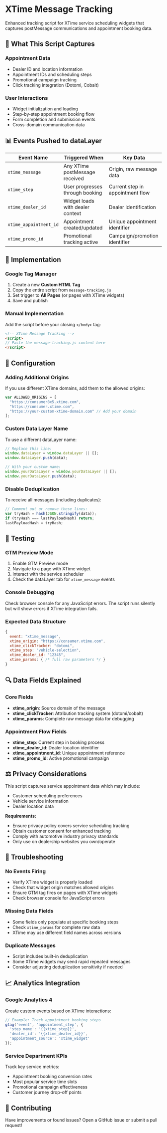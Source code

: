 # XTime Message Tracking

Enhanced tracking script for XTime service scheduling widgets that captures postMessage communications and appointment booking data.

## 🎯 What This Script Captures

### Appointment Data
- Dealer ID and location information
- Appointment IDs and scheduling steps
- Promotional campaign tracking
- Click tracking integration (Dotomi, Cobalt)

### User Interactions
- Widget initialization and loading
- Step-by-step appointment booking flow
- Form completion and submission events
- Cross-domain communication data

## 📊 Events Pushed to dataLayer

| Event Name | Triggered When | Key Data |
|------------|----------------|----------|
| `xtime_message` | Any XTime postMessage received | Origin, raw message data |
| `xtime_step` | User progresses through booking | Current step in appointment flow |
| `xtime_dealer_id` | Widget loads with dealer context | Dealer identification |
| `xtime_appointment_id` | Appointment created/updated | Unique appointment identifier |
| `xtime_promo_id` | Promotional tracking active | Campaign/promotion identifier |

## 🚀 Implementation

### Google Tag Manager
1. Create a new **Custom HTML Tag**
2. Copy the entire script from `message-tracking.js`
3. Set trigger to **All Pages** (or pages with XTime widgets)
4. Save and publish

### Manual Implementation
Add the script before your closing `</body>` tag:

```html
<!-- XTime Message Tracking -->
<script>
// Paste the message-tracking.js content here
</script>
```

## 🔧 Configuration

### Adding Additional Origins
If you use different XTime domains, add them to the allowed origins:

```javascript
var ALLOWED_ORIGINS = [
  "https://consumer8x5.xtime.com",
  "https://consumer.xtime.com",
  "https://your-custom-xtime-domain.com" // Add your domain
];
```

### Custom Data Layer Name
To use a different dataLayer name:

```javascript
// Replace this line:
window.dataLayer = window.dataLayer || [];
window.dataLayer.push(data);

// With your custom name:
window.yourDataLayer = window.yourDataLayer || [];
window.yourDataLayer.push(data);
```

### Disable Deduplication
To receive all messages (including duplicates):

```javascript
// Comment out or remove these lines:
var tryHash = hash(JSON.stringify(data));
if (tryHash === lastPayloadHash) return;
lastPayloadHash = tryHash;
```

## 🧪 Testing

### GTM Preview Mode
1. Enable GTM Preview mode
2. Navigate to a page with XTime widget
3. Interact with the service scheduler
4. Check the dataLayer tab for `xtime_message` events

### Console Debugging
Check browser console for any JavaScript errors. The script runs silently but will show errors if XTime integration fails.

### Expected Data Structure
```javascript
{
  event: "xtime_message",
  xtime_origin: "https://consumer.xtime.com",
  xtime_clickTracker: "dotomi",
  xtime_step: "vehicle-selection",
  xtime_dealer_id: "12345",
  xtime_params: { /* full raw parameters */ }
}
```

## 🔍 Data Fields Explained

### Core Fields
- **xtime_origin**: Source domain of the message
- **xtime_clickTracker**: Attribution tracking system (dotomi/cobalt)
- **xtime_params**: Complete raw message data for debugging

### Appointment Flow Fields
- **xtime_step**: Current step in booking process
- **xtime_dealer_id**: Dealer location identifier
- **xtime_appointment_id**: Unique appointment reference
- **xtime_promo_id**: Active promotional campaign

## ⚖️ Privacy Considerations

This script captures service appointment data which may include:
- Customer scheduling preferences
- Vehicle service information  
- Dealer location data

**Requirements:**
- Ensure privacy policy covers service scheduling tracking
- Obtain customer consent for enhanced tracking
- Comply with automotive industry privacy standards
- Only use on dealership websites you own/operate

## 🐛 Troubleshooting

### No Events Firing
- Verify XTime widget is properly loaded
- Check that widget origin matches allowed origins
- Ensure GTM tag fires on pages with XTime widgets
- Check browser console for JavaScript errors

### Missing Data Fields
- Some fields only populate at specific booking steps
- Check `xtime_params` for complete raw data
- XTime may use different field names across versions

### Duplicate Messages
- Script includes built-in deduplication
- Some XTime widgets may send rapid repeated messages
- Consider adjusting deduplication sensitivity if needed

## 📈 Analytics Integration

### Google Analytics 4
Create custom events based on XTime interactions:

```javascript
// Example: Track appointment booking steps
gtag('event', 'appointment_step', {
  'step_name': '{{xtime_step}}',
  'dealer_id': '{{xtime_dealer_id}}',
  'appointment_source': 'xtime_widget'
});
```

### Service Department KPIs
Track key service metrics:
- Appointment booking conversion rates
- Most popular service time slots
- Promotional campaign effectiveness
- Customer journey drop-off points

## 🤝 Contributing

Have improvements or found issues? Open a GitHub issue or submit a pull request!